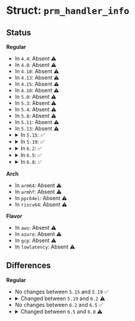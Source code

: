 # Struct: <code>prm_handler_info</code>

## Status
<b>Regular</b>
<ul>
<li>
In <code>4.4</code>: Absent ⚠️
</li>
<li>
In <code>4.8</code>: Absent ⚠️
</li>
<li>
In <code>4.10</code>: Absent ⚠️
</li>
<li>
In <code>4.13</code>: Absent ⚠️
</li>
<li>
In <code>4.15</code>: Absent ⚠️
</li>
<li>
In <code>4.18</code>: Absent ⚠️
</li>
<li>
In <code>5.0</code>: Absent ⚠️
</li>
<li>
In <code>5.3</code>: Absent ⚠️
</li>
<li>
In <code>5.4</code>: Absent ⚠️
</li>
<li>
In <code>5.8</code>: Absent ⚠️
</li>
<li>
In <code>5.11</code>: Absent ⚠️
</li>
<li>
In <code>5.13</code>: Absent ⚠️
</li>
<li>
<details>
<summary>In <code>5.15</code>: ✅</summary>

```c
struct prm_handler_info {
    guid_t guid;
    u64 handler_addr;
    u64 static_data_buffer_addr;
    u64 acpi_param_buffer_addr;
    struct list_head handler_list;
};
```
</details>
</li>
<li>
<details>
<summary>In <code>5.19</code>: ✅</summary>

```c
struct prm_handler_info {
    guid_t guid;
    u64 handler_addr;
    u64 static_data_buffer_addr;
    u64 acpi_param_buffer_addr;
    struct list_head handler_list;
};
```
</details>
</li>
<li>
<details>
<summary>In <code>6.2</code>: ✅</summary>

```c
struct prm_handler_info {
    guid_t guid;
    void *handler_addr;
    u64 static_data_buffer_addr;
    u64 acpi_param_buffer_addr;
    struct list_head handler_list;
};
```
</details>
</li>
<li>
<details>
<summary>In <code>6.5</code>: ✅</summary>

```c
struct prm_handler_info {
    guid_t guid;
    void *handler_addr;
    u64 static_data_buffer_addr;
    u64 acpi_param_buffer_addr;
    struct list_head handler_list;
};
```
</details>
</li>
<li>
<details>
<summary>In <code>6.8</code>: ✅</summary>

```c
struct prm_handler_info {
    guid_t guid;
    efi_status_t (*handler_addr)(u64, void *);
    u64 static_data_buffer_addr;
    u64 acpi_param_buffer_addr;
    struct list_head handler_list;
};
```
</details>
</li>
</ul>
<b>Arch</b>
<ul>
<li>
In <code>arm64</code>: Absent ⚠️
</li>
<li>
In <code>armhf</code>: Absent ⚠️
</li>
<li>
In <code>ppc64el</code>: Absent ⚠️
</li>
<li>
In <code>riscv64</code>: Absent ⚠️
</li>
</ul>
<b>Flavor</b>
<ul>
<li>
In <code>aws</code>: Absent ⚠️
</li>
<li>
In <code>azure</code>: Absent ⚠️
</li>
<li>
In <code>gcp</code>: Absent ⚠️
</li>
<li>
In <code>lowlatency</code>: Absent ⚠️
</li>
</ul>

## Differences
<b>Regular</b>
<ul>
<li>
No changes between <code>5.15</code> and <code>5.19</code> ✅
</li>
<li>
<details>
<summary>Changed between <code>5.19</code> and <code>6.2</code> ⚠️</summary>
<ul>
<li>
<b>Field type changed. </b>
<code>u64 handler_addr</code> ➡️ <code>void *handler_addr</code>
</li>
</ul>
</details>
</li>
<li>
No changes between <code>6.2</code> and <code>6.5</code> ✅
</li>
<li>
<details>
<summary>Changed between <code>6.5</code> and <code>6.8</code> ⚠️</summary>
<ul>
<li>
<b>Field type changed. </b>
<code>void *handler_addr</code> ➡️ <code>efi_status_t (*handler_addr)(u64, void *)</code>
</li>
</ul>
</details>
</li>
</ul>
